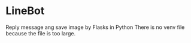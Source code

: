 # LineBot
Reply message ang save image by Flasks in Python
There is no venv file because the file is too large.
